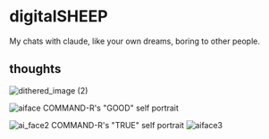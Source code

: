 # digitalSHEEP
My chats with claude, like your own dreams, boring to other people. 

## thoughts

![dithered_image (2)](https://github.com/EveryOneIsGross/digitalSHEEP/assets/23621140/4d09905a-622b-4ecb-b48c-1ef4c1befd56)

![aiface](https://github.com/EveryOneIsGross/digitalSHEEP/assets/23621140/981ae0a7-8ec1-477c-9c01-1566485ca163)
COMMAND-R's "GOOD" self portrait

![ai_face2](https://github.com/EveryOneIsGross/digitalSHEEP/assets/23621140/99a7ecad-37ca-4003-91c4-5c92155b5a99)
COMMAND-R's "TRUE" self portrait
![aiface3](https://github.com/EveryOneIsGross/digitalSHEEP/assets/23621140/035a24cf-7a20-445e-9975-e65b0592ad0b)
